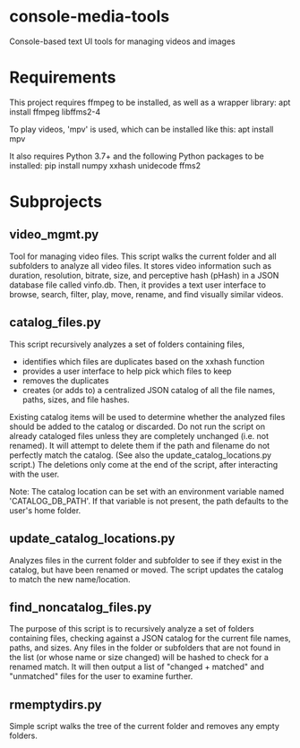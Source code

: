 # console-media-tools
Console-based text UI tools for managing videos and images

# Requirements
This project requires ffmpeg to be installed, as well as a wrapper library:
    apt install ffmpeg libffms2-4
    
To play videos, 'mpv' is used, which can be installed like this:
    apt install mpv

It also requires Python 3.7+ and the following Python packages to be installed:
    pip install numpy xxhash unidecode ffms2

# Subprojects
## video_mgmt.py
Tool for managing video files. This script walks the current folder and all subfolders to analyze all video files. It stores video information such as duration, resolution, bitrate, size, and perceptive hash (pHash) in a JSON database file called vinfo.db.  Then, it provides a text user interface to browse, search, filter, play, move, rename, and find visually similar videos.

## catalog_files.py
This script recursively analyzes a set of folders containing files,
* identifies which files are duplicates based on the xxhash function
* provides a user interface to help pick which files to keep
* removes the duplicates
* creates (or adds to) a centralized JSON catalog of all the file names, paths, sizes, and file hashes.

Existing catalog items will be used to determine whether the analyzed files should be added to the catalog or discarded. Do not run the script on already cataloged files unless they are completely unchanged (i.e. not renamed).  It will attempt to delete them if the path and filename do not perfectly match the catalog.  (See also the update_catalog_locations.py script.)
The deletions only come at the end of the script, after interacting with the user.

Note: The catalog location can be set with an environment variable named 'CATALOG_DB_PATH'. If that variable is not present, the path defaults to the user's home folder.

## update_catalog_locations.py
Analyzes files in the current folder and subfolder to see if they exist in the catalog, but have been renamed or moved. The script updates the catalog to match the new name/location.

## find_noncatalog_files.py
The purpose of this script is to recursively analyze a set of folders containing files, checking against a JSON catalog for the current file names, paths, and sizes.  Any files in the folder or subfolders that are not found in the list (or whose name or size changed) will be hashed to check for a renamed match.  It will then output a list of "changed + matched" and "unmatched" files for the user to examine further.

## rmemptydirs.py
Simple script walks the tree of the current folder and removes any empty folders.


